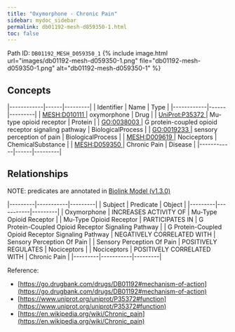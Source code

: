 ```yaml
---
title: "Oxymorphone - Chronic Pain"
sidebar: mydoc_sidebar
permalink: db01192-mesh-d059350-1.html
toc: false 
---
```



Path ID: `DB01192_MESH_D059350_1`
{% include image.html url="images/db01192-mesh-d059350-1.png" file="db01192-mesh-d059350-1.png" alt="db01192-mesh-d059350-1" %}

## Concepts

|------------|------|---------|
| Identifier | Name | Type    |
|------------|------|---------|
| <a href="https://identifiers.org/MESH:D010111">MESH:D010111 </a> | oxymorphone | Drug |
| <a href="https://identifiers.org/UniProt:P35372">UniProt:P35372 </a> | Mu-type opioid receptor | Protein |
| <a href="https://identifiers.org/GO:0038003">GO:0038003 </a> | G protein-coupled opioid receptor signaling pathway | BiologicalProcess |
| <a href="https://identifiers.org/GO:0019233">GO:0019233 </a> | sensory perception of pain | BiologicalProcess |
| <a href="https://identifiers.org/MESH:D009619">MESH:D009619 </a> | Nociceptors | ChemicalSubstance |
| <a href="https://identifiers.org/MESH:D059350">MESH:D059350 </a> | Chronic Pain | Disease |
|------------|------|---------|

## Relationships


NOTE: predicates are annotated in <a href="https://github.com/biolink/biolink-model/releases/tag/v1.3.0">Biolink Model (v1.3.0)</a>

|---------|-----------|---------|
| Subject | Predicate | Object  |
|---------|-----------|---------|
| Oxymorphone | INCREASES ACTIVITY OF | Mu-Type Opioid Receptor |
| Mu-Type Opioid Receptor | PARTICIPATES IN | G Protein-Coupled Opioid Receptor Signaling Pathway |
| G Protein-Coupled Opioid Receptor Signaling Pathway | NEGATIVELY CORRELATED WITH | Sensory Perception Of Pain |
| Sensory Perception Of Pain | POSITIVELY REGULATES | Nociceptors |
| Nociceptors | POSITIVELY CORRELATED WITH | Chronic Pain |
|---------|-----------|---------|

Reference: 
  - [https://go.drugbank.com/drugs/DB01192#mechanism-of-action](https://go.drugbank.com/drugs/DB01192#mechanism-of-action)
  - [https://www.uniprot.org/uniprot/P35372#function](https://www.uniprot.org/uniprot/P35372#function)
  - [https://en.wikipedia.org/wiki/Chronic_pain](https://en.wikipedia.org/wiki/Chronic_pain)

